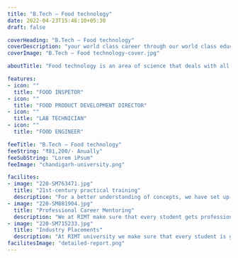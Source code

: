 ```yaml
---
title: "B.Tech – Food technology"
date: 2022-04-23T15:46:10+05:30
draft: false

coverHeading: "B.Tech – Food technology"
coverDescription: "your world class career through our world class education"
coverImage: "B.Tech – Food technology-cover.jpg"

aboutTitle: "Food technology is an area of science that deals with all of the techniques and activities involved in the preservation, processing, and manufacture of food items. Food technology encompasses all techniques and processing methods used to create, study, manufacture, produce, preserve, and process food or related substances. A food scientist develops novel techniques for making and storing food, as well as keeping it safe and hygienic, as well as flavour and resistance to natural hazards such as microorganisms and toxins. Food processing businesses are responsible for the processing, preservation, packaging, labelling creation, quality control, and research and development of dairy products, food grains, confectionary goods, fish products, meat and poultry products, and fruit and vegetable products. Chemistry, biology, engineering, nutrition, and microbiology are examples of sciences."

features:
- icon: ""
  title: "FOOD INSPETOR"
- icon: ""
  title: "FOOD PRODUCT DEVELOPMENT DIRECTOR"
- icon: ""
  title: "LAB TECHNICIAN"
- icon: ""
  title: "FOOD ENGINEER"

feeTitle: "B.Tech – Food technology"
feeString: "₹81,200/- Anually"
feeSubString: "Lorem iPsum"
feeImage: "chandigarh-university.png"

facilites:
- image: "220-SM763471.jpg"
  title: "21st-century practical training"
  description: "For a better understanding of concepts, we have set up advanced 21st-century tools equipped with advanced training methods so that students can learn every concept practically in a better way."
- image: "220-SM881904.jpg"
  title: "Professional Career Mentoring"
  description: "We at RIMT make sure that every student gets professional career mentoring from the industry experts to set career targets & for this we have created a career & placement cell too."
- image: "220-SM715233.jpg"
  title: "Industry Placements"
  description: "At RIMT university we make sure that every student is getting placed, each year more than 500 companies visit the campus of RIMT to hire our brightest of the talents"
facilitesImage: "detailed-report.png"
---
```


